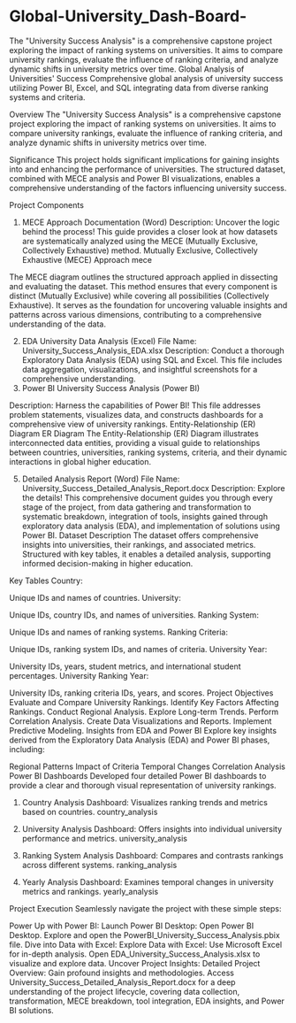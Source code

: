 # Global-University_Dash-Board-
The "University Success Analysis" is a comprehensive capstone project exploring the impact of ranking systems on universities. It aims to compare university rankings, evaluate the influence of ranking criteria, and analyze dynamic shifts in university metrics over time.
Global Analysis of Universities' Success
Comprehensive global analysis of university success utilizing Power BI, Excel, and SQL integrating data from diverse ranking systems and criteria.


Overview
The "University Success Analysis" is a comprehensive capstone project exploring the impact of ranking systems on universities. It aims to compare university rankings, evaluate the influence of ranking criteria, and analyze dynamic shifts in university metrics over time.

Significance
This project holds significant implications for gaining insights into and enhancing the performance of universities. The structured dataset, combined with MECE analysis and Power BI visualizations, enables a comprehensive understanding of the factors influencing university success.

Project Components
1. MECE Approach Documentation (Word)
Description: Uncover the logic behind the process! This guide provides a closer look at how datasets are systematically analyzed using the MECE (Mutually Exclusive, Collectively Exhaustive) method.
Mutually Exclusive, Collectively Exhaustive (MECE) Approach
mece

The MECE diagram outlines the structured approach applied in dissecting and evaluating the dataset. This method ensures that every component is distinct (Mutually Exclusive) while covering all possibilities (Collectively Exhaustive). It serves as the foundation for uncovering valuable insights and patterns across various dimensions, contributing to a comprehensive understanding of the data.

2. EDA University Data Analysis (Excel)
File Name: University_Success_Analysis_EDA.xlsx
Description: Conduct a thorough Exploratory Data Analysis (EDA) using SQL and Excel. This file includes data aggregation, visualizations, and insightful screenshots for a comprehensive understanding.
3. Power BI University Success Analysis (Power BI)

Description: Harness the capabilities of Power BI! This file addresses problem statements, visualizes data, and constructs dashboards for a comprehensive view of university rankings.
Entity-Relationship (ER) Diagram
ER Diagram
The Entity-Relationship (ER) Diagram illustrates interconnected data entities, providing a visual guide to relationships between countries, universities, ranking systems, criteria, and their dynamic interactions in global higher education.


5. Detailed Analysis Report (Word)
File Name: University_Success_Detailed_Analysis_Report.docx
Description: Explore the details! This comprehensive document guides you through every stage of the project, from data gathering and transformation to systematic breakdown, integration of tools, insights gained through exploratory data analysis (EDA), and implementation of solutions using Power BI.
Dataset Description
The dataset offers comprehensive insights into universities, their rankings, and associated metrics. Structured with key tables, it enables a detailed analysis, supporting informed decision-making in higher education.

Key Tables
Country:

Unique IDs and names of countries.
University:

Unique IDs, country IDs, and names of universities.
Ranking System:

Unique IDs and names of ranking systems.
Ranking Criteria:

Unique IDs, ranking system IDs, and names of criteria.
University Year:

University IDs, years, student metrics, and international student percentages.
University Ranking Year:

University IDs, ranking criteria IDs, years, and scores.
Project Objectives
Evaluate and Compare University Rankings.
Identify Key Factors Affecting Rankings.
Conduct Regional Analysis.
Explore Long-term Trends.
Perform Correlation Analysis.
Create Data Visualizations and Reports.
Implement Predictive Modeling.
Insights from EDA and Power BI
Explore key insights derived from the Exploratory Data Analysis (EDA) and Power BI phases, including:

Regional Patterns
Impact of Criteria
Temporal Changes
Correlation Analysis
Power BI Dashboards
Developed four detailed Power BI dashboards to provide a clear and thorough visual representation of university rankings.

1. Country Analysis Dashboard:
Visualizes ranking trends and metrics based on countries.
country_analysis

2. University Analysis Dashboard:
Offers insights into individual university performance and metrics.
university_analysis

3. Ranking System Analysis Dashboard:
Compares and contrasts rankings across different systems.
ranking_analysis

4. Yearly Analysis Dashboard:
Examines temporal changes in university metrics and rankings.
yearly_analysis

Project Execution
Seamlessly navigate the project with these simple steps:

Power Up with Power BI:
Launch Power BI Desktop:
Open Power BI Desktop.
Explore and open the PowerBI_University_Success_Analysis.pbix file.
Dive into Data with Excel:
Explore Data with Excel:
Use Microsoft Excel for in-depth analysis.
Open EDA_University_Success_Analysis.xlsx to visualize and explore data.
Uncover Project Insights:
Detailed Project Overview:
Gain profound insights and methodologies.
Access University_Success_Detailed_Analysis_Report.docx for a deep understanding of the project lifecycle, covering data collection, transformation, MECE breakdown, tool integration, EDA insights, and Power BI solutions.
